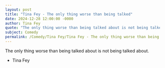 ```yaml
---
layout: post
title: "Tina Fey - The only thing worse than being talked"
date: 2024-12-28 12:00:00 -0000
author: Tina Fey
quote: "The only thing worse than being talked about is not being talked about."
subject: Comedy
permalink: /Comedy/Tina Fey/Tina Fey - The only thing worse than being talked
---
```


The only thing worse than being talked about is not being talked about.

- Tina Fey
